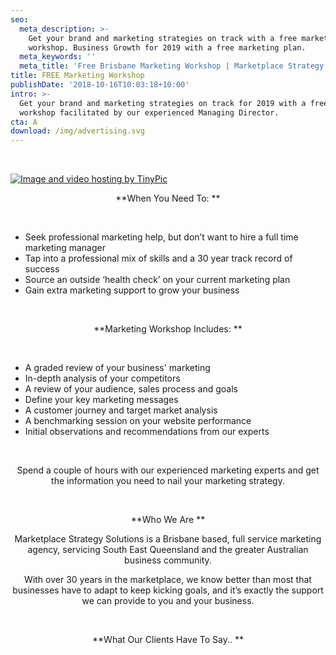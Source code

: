 ```yaml
---
seo:
  meta_description: >-
    Get your brand and marketing strategies on track with a free marketing
    workshop. Business Growth for 2019 with a free marketing plan.
  meta_keywords: ''
  meta_title: 'Free Brisbane Marketing Workshop | Marketplace Strategy Solutions - '
title: FREE Marketing Workshop
publishDate: '2018-10-16T10:03:18+10:00'
intro: >-
  Get your brand and marketing strategies on track for 2019 with a free half-day
  workshop facilitated by our experienced Managing Director.
cta: A
download: /img/advertising.svg
---
```

<br>

<html>

<head>

<left> 

<p>

<a href="http://tinypic.com?ref=s63fc7" target="_blank"><img src="http://i64.tinypic.com/s63fc7.jpg" border="0" alt="Image and video hosting by TinyPic"></a>

</p>
        

<p>

<center>

**When You Need To:
**

</center>

<br>

<ul> 

<li>      Seek professional marketing help, but don’t want to hire a full time marketing manager</li>

<li>      Tap into a professional mix of skills and a 30 year track record of success </li>

<li>      Source an outside ‘health check’ on your current marketing plan </li>

<li>      Gain extra marketing support to grow your business </li>

</ul>

</p>
          

<p>

<center>

<br>

**Marketing Workshop Includes:
**

</center>

<br>

<ul> 

<li>      A graded review of your business' marketing</li>

<li>      In-depth analysis of your competitors</li>

<li>      A review of your audience, sales process and goals</li>

<li>      Define your key marketing messages</li>

<li>      A customer journey and target market analysis</li>

<li>      A benchmarking session on your website performance </li>

<li>      Initial observations and recommendations from our experts</li>

</ul>

</p>
         

<p>

<center>

<br>

Spend a couple of hours with our experienced marketing experts and get the information you need to nail your marketing strategy.  

<br>

**Who We Are
**

<p>

Marketplace Strategy Solutions is a Brisbane based, full service marketing agency, servicing South East Queensland and the greater Australian business community.

With over 30 years in the marketplace, we know better than most that businesses have to adapt to keep kicking goals, and it’s exactly the support we can provide to you and your business.

</center>

</p>

</left>

</html>

<p>

<center>

<br>

**What Our Clients Have To Say..
**
